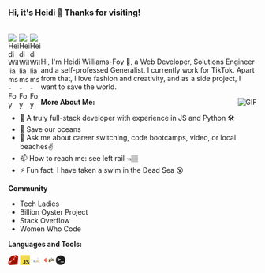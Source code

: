 ### Hi, it's Heidi 👋 Thanks for visiting!

<br/>


<a href="https://twitter.com/heidifoy">
<img align="left" alt="Heidi Williams-Foy" | Twitter" width="22px" src="https://cdn.jsdelivr.net/npm/simple-icons@v3/icons/twitter.svg" />
</a>
<a href="https://www.linkedin.com/in/heidiwilliamsfoy/">
<img align="left" alt="Heidi Williams-Foy" width="22px" src="https://cdn.jsdelivr.net/npm/simple-icons@v3/icons/linkedin.svg" />
</a>
<a href="https://www.instagram.com/vintage_heidi/?hl=en">
<img align="left" alt="Heidi Williams-Foy" width="22px" src="https://cdn.jsdelivr.net/npm/simple-icons@v3/icons/instagram.svg" />
</a>
<br />

<br />

Hi, I'm Heidi Williams-Foy 🙌, a Web Developer, Solutions Engineer and a self-professed Generalist. I currently work for TikTok. Apart from that, I love fashion and creativity, and as a side project, I want to save the world.


<img align="right" alt="GIF" src="https://upload.wikimedia.org/wikipedia/commons/thumb/8/8d/Iterative_algorithm_solving_a_6_disks_Tower_of_Hanoi.gif/220px-Iterative_algorithm_solving_a_6_disks_Tower_of_Hanoi.gif" />


**More About Me:**
- 🔭 A truly full-stack developer with experience in JS and Python 🛠
- 🌊 Save our oceans
- 💬 Ask me about career switching, code bootcamps, video, or local beaches✌
- 📫 How to reach me: see left rail 👈🏽 
- ⚡ Fun fact: I have taken a swim in the Dead Sea 😵

**Community**
- Tech Ladies
- Billion Oyster Project
- Stack Overflow
- Women Who Code

**Languages and Tools:**


<code><img height="20" src="https://raw.githubusercontent.com/github/explore/80688e429a7d4ef2fca1e82350fe8e3517d3494d/topics/ruby/ruby.png"></code>
<code><img height="20" src="https://raw.githubusercontent.com/github/explore/80688e429a7d4ef2fca1e82350fe8e3517d3494d/topics/javascript/javascript.png"></code>
<code><img height="20" src="https://raw.githubusercontent.com/github/explore/80688e429a7d4ef2fca1e82350fe8e3517d3494d/topics/mysql/mysql.png"></code>
<code><img height="20" src="https://raw.githubusercontent.com/github/explore/80688e429a7d4ef2fca1e82350fe8e3517d3494d/topics/git/git.png"></code>
<code><img height="20" src="https://raw.githubusercontent.com/github/explore/80688e429a7d4ef2fca1e82350fe8e3517d3494d/topics/terminal/terminal.png"></code>
